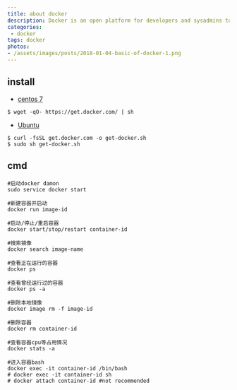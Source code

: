 ```yaml
---
title: about docker
description: Docker is an open platform for developers and sysadmins to build, ship, and run distributed applications, whether on laptops, data center VMs, or the cloud.
categories:
 - docker
tags: docker
photos:
- /assets/images/posts/2018-01-04-basic-of-docker-1.png
---
```


## install

- [centos 7](https://stackoverflow.com/questions/43869867/installing-docker-17-version-on-centos-7)

```shell
$ wget -qO- https://get.docker.com/ | sh
```

- [Ubuntu](https://docs.docker.com/engine/installation/linux/docker-ce/ubuntu/#install-using-the-repository)

```shell
$ curl -fsSL get.docker.com -o get-docker.sh
$ sudo sh get-docker.sh
```

## cmd

```shell
#启动docker damon
sudo service docker start

#新建容器并启动
docker run image-id

#启动/停止/重启容器
docker start/stop/restart container-id

#搜索镜像
docker search image-name

#查看正在运行的容器
docker ps

#查看曾经运行过的容器
docker ps -a

#删除本地镜像
docker image rm -f image-id

#删除容器
docker rm container-id

#查看容器cpu等占用情况
docker stats -a

#进入容器bash
docker exec -it container-id /bin/bash
# docker exec -it container-id sh
# docker attach container-id #not recommended
```